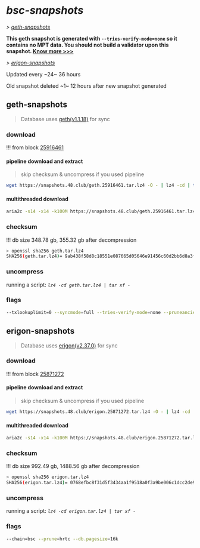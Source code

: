 # *bsc-snapshots*


*\> [geth-snapshots](#geth-snapshots)*

**This geth snapshot is generated with `--tries-verify-mode=none` so it contains no MPT data. You should not build a validator upon this snapshot. [Know more >>>](https://github.com/bnb-chain/bsc/pull/926)**

*\> [erigon-snapshots](#erigon-snapshots)*

Updated every ~24~ 36 hours

Old snapshot deleted ~1~ 12 hours after new snapshot generated

## geth-snapshots


> Database uses [geth(v1.1.18)](https://github.com/bnb-chain/bsc/releases/tag/v1.1.18) for sync


### download

<!-- begin_geth -->

!!! from block [25916461](https://bscscan.com/block/25916461)

#### pipeline download and extract
> skip checksum & uncompress if you used pipeline
```bash
wget https://snapshots.48.club/geth.25916461.tar.lz4 -O - | lz4 -cd | tar xf -
```

#### multithreaded download

```bash
aria2c -s14 -x14 -k100M https://snapshots.48.club/geth.25916461.tar.lz4 -o geth.tar.lz4
```


### checksum

!!! db size 348.78 gb, 355.32 gb after decompression
```bash
> openssl sha256 geth.tar.lz4
SHA256(geth.tar.lz4)= 9ab438f58d8c18551e087665d05646e91456c60d2bb6d8a3fd8264e2f96e736e
```

<!-- end_geth -->

### uncompress


running a script: _`lz4 -cd geth.tar.lz4 | tar xf -`_


### flags


```bash
--txlookuplimit=0 --syncmode=full --tries-verify-mode=none --pruneancient=true --diffblock=5000
```


## erigon-snapshots


> Database uses [erigon(v2.37.0)](https://github.com/ledgerwatch/erigon/releases/tag/v2.37.0) for sync


### download

<!-- begin_erigon -->

!!! from block [25871272](https://bscscan.com/block/25871272)

#### pipeline download and extract
> skip checksum & uncompress if you used pipeline
```bash
wget https://snapshots.48.club/erigon.25871272.tar.lz4 -O - | lz4 -cd | tar xf -
```

#### multithreaded download

```bash
aria2c -s14 -x14 -k100M https://snapshots.48.club/erigon.25871272.tar.lz4 -o erigon.tar.lz4
```


### checksum

!!! db size 992.49 gb, 1488.56 gb after decompression
```bash
> openssl sha256 erigon.tar.lz4
SHA256(erigon.tar.lz4)= 0768efbc8f31d5f3434aa1f9518a0f3a9be006c1dcc2de99950fbbc41c25428f
```

<!-- end_erigon -->


### uncompress


running a script: _`lz4 -cd erigon.tar.lz4 | tar xf -`_


### flags


```bash
--chain=bsc --prune=hrtc --db.pagesize=16k
```
